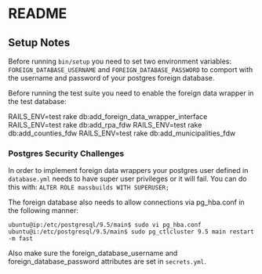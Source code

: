# README

## Setup Notes

Before running `bin/setup` you need to set two environment variables: `FOREIGN_DATABASE_USERNAME` and `FOREIGN_DATABASE_PASSWORD` to comport with the username and password of your postgres foreign database.

Before running the test suite you need to enable the foreign data wrapper in the test database:

  RAILS_ENV=test rake db:add_foreign_data_wrapper_interface
  RAILS_ENV=test rake db:add_rpa_fdw
  RAILS_ENV=test rake db:add_counties_fdw
  RAILS_ENV=test rake db:add_municipalities_fdw

### Postgres Security Challenges

In order to implement foreign data wrappers your postgres user defined in `database.yml` needs to have super user privileges or it will fail. You can do this with: `ALTER ROLE massbuilds WITH SUPERUSER;`

The foreign database also needs to allow connections via pg_hba.conf in the following manner:

```
ubuntu@ip:/etc/postgresql/9.5/main$ sudo vi pg_hba.conf
ubuntu@i:/etc/postgresql/9.5/main$ sudo pg_ctlcluster 9.5 main restart -m fast
```

Also make sure the foreign_database_username and foreign_database_password attributes are set in `secrets.yml`.
